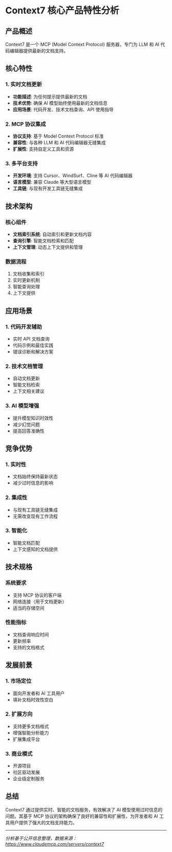 # Context7 核心产品特性分析

## 产品概述

Context7 是一个 MCP (Model Context Protocol) 服务器，专门为 LLM 和 AI 代码编辑器提供最新的文档支持。

## 核心特性

### 1. 实时文档更新
- **功能描述**: 为任何提示提供最新的文档
- **技术优势**: 确保 AI 模型始终使用最新的文档信息
- **应用场景**: 代码开发、技术文档查询、API 使用指导

### 2. MCP 协议集成
- **协议支持**: 基于 Model Context Protocol 标准
- **兼容性**: 与各种 LLM 和 AI 代码编辑器无缝集成
- **扩展性**: 支持自定义工具和资源

### 3. 多平台支持
- **开发环境**: 支持 Cursor、WindSurf、Cline 等 AI 代码编辑器
- **语言模型**: 兼容 Claude 等大型语言模型
- **工具链**: 与现有开发工具链无缝集成

## 技术架构

### 核心组件
- **文档索引系统**: 自动索引和更新文档内容
- **查询引擎**: 智能文档检索和匹配
- **上下文管理**: 动态上下文提供和管理

### 数据流程
1. 文档收集和索引
2. 实时更新机制
3. 智能查询处理
4. 上下文提供

## 应用场景

### 1. 代码开发辅助
- 实时 API 文档查询
- 代码示例和最佳实践
- 错误诊断和解决方案

### 2. 技术文档管理
- 自动文档更新
- 智能文档检索
- 上下文相关建议

### 3. AI 模型增强
- 提升模型知识时效性
- 减少幻觉问题
- 提高回答准确性

## 竞争优势

### 1. 实时性
- 文档始终保持最新状态
- 减少过时信息的影响

### 2. 集成性
- 与现有工具链无缝集成
- 无需改变现有工作流程

### 3. 智能化
- 智能文档匹配
- 上下文感知的文档提供

## 技术规格

### 系统要求
- 支持 MCP 协议的客户端
- 网络连接（用于文档更新）
- 适当的存储空间

### 性能指标
- 文档查询响应时间
- 更新频率
- 支持的文档格式

## 发展前景

### 1. 市场定位
- 面向开发者和 AI 工具用户
- 填补文档时效性空白

### 2. 扩展方向
- 支持更多文档格式
- 增强智能分析能力
- 扩展集成平台

### 3. 商业模式
- 开源项目
- 社区驱动发展
- 企业级定制服务

## 总结

Context7 通过提供实时、智能的文档服务，有效解决了 AI 模型使用过时信息的问题。其基于 MCP 协议的架构确保了良好的兼容性和扩展性，为开发者和 AI 工具用户提供了强大的文档支持能力。

---

*分析基于公开信息整理，数据来源：https://www.claudemcp.com/servers/context7* 